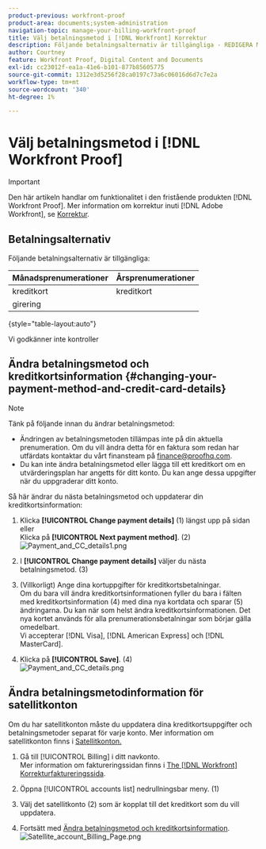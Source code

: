 ```yaml
---
product-previous: workfront-proof
product-area: documents;system-administration
navigation-topic: manage-your-billing-workfront-proof
title: Välj betalningsmetod i [!DNL Workfront] Korrektur
description: Följande betalningsalternativ är tillgängliga - REDIGERA MIG.
author: Courtney
feature: Workfront Proof, Digital Content and Documents
exl-id: cc23012f-ea1a-41e6-b101-877b85605775
source-git-commit: 1312e3d5256f28ca0197c73a6c06016d6d7c7e2a
workflow-type: tm+mt
source-wordcount: '340'
ht-degree: 1%

---
```


# Välj betalningsmetod i [!DNL Workfront Proof]

>[!IMPORTANT]
>
>Den här artikeln handlar om funktionalitet i den fristående produkten [!DNL Workfront Proof]. Mer information om korrektur inuti [!DNL Adobe Workfront], se [Korrektur](../../../review-and-approve-work/proofing/proofing.md).

## Betalningsalternativ

Följande betalningsalternativ är tillgängliga:

| **Månadsprenumerationer** | **Årsprenumerationer** |
|---|---|
| kreditkort | kreditkort |
| girering |

{style=&quot;table-layout:auto&quot;}

Vi godkänner inte kontroller

## Ändra betalningsmetod och kreditkortsinformation {#changing-your-payment-method-and-credit-card-details}

>[!NOTE]
>
>Tänk på följande innan du ändrar betalningsmetod:
>
>* Ändringen av betalningsmetoden tillämpas inte på din aktuella prenumeration. Om du vill ändra detta för en faktura som redan har utfärdats kontaktar du vårt finansteam på [finance@proofhq.com](mailto:finance@proofhq.com).
>* Du kan inte ändra betalningsmetod eller lägga till ett kreditkort om en utvärderingsplan har angetts för ditt konto. Du kan ange dessa uppgifter när du uppgraderar ditt konto.
>




Så här ändrar du nästa betalningsmetod och uppdaterar din kreditkortsinformation:

1. Klicka **[!UICONTROL Change payment details]** (1) längst upp på sidan\
   eller\
   Klicka på **[!UICONTROL Next payment method]**. (2)\
   ![Payment_and_CC_details1.png](assets/payment-and-cc-details1-350x205.png)

1. I **[!UICONTROL Change payment details]** väljer du nästa betalningsmetod. (3)
1. (Villkorligt) Ange dina kortuppgifter för kreditkortsbetalningar.\
   Om du bara vill ändra kreditkortsinformationen fyller du bara i fälten med kreditkortsinformation (4) med dina nya kortdata och sparar (5) ändringarna. Du kan när som helst ändra kreditkortsinformationen. Det nya kortet används för alla prenumerationsbetalningar som börjar gälla omedelbart.\
   Vi accepterar [!DNL Visa], [!DNL American Express] och [!DNL MasterCard].

1. Klicka på **[!UICONTROL Save]**. (4)\
   ![Payment_and_CC_details.png](assets/payment-and-cc-details-350x217.png)

## Ändra betalningsmetodinformation för satellitkonton

Om du har satellitkonton måste du uppdatera dina kreditkortsuppgifter och betalningsmetoder separat för varje konto. Mer information om satellitkonton finns i  [Satellitkonton.](https://support.workfront.com/hc/en-us/sections/115000921108-Satellite-accounts)

1. Gå till [!UICONTROL Billing] i ditt navkonto.\
   Mer information om faktureringssidan finns i [The [!DNL Workfront] Korrekturfaktureringssida](../../../workfront-proof/wp-billingsettings/manage-your-billing/wp-billing-page.md).

1. Öppna [!UICONTROL accounts list] nedrullningsbar meny. (1)
1. Välj det satellitkonto (2) som är kopplat till det kreditkort som du vill uppdatera.
1. Fortsätt med [Ändra betalningsmetod och kreditkortsinformation](#changing-your-payment-method-and-credit-card-details).\
   ![Satellite_account_Billing_Page.png](assets/satellite-account-billing-page-350x167.png)
